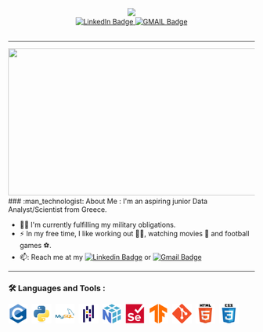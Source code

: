 <div id="header" align="center">
  <img src = "https://media.giphy.com/media/LaVp0AyqR5bGsC5Cbm/giphy.gif" width="100"/>
  <div id="badges">
  <a href="https://www.linkedin.com/in/ganastasiadis/">
    <img src="https://img.shields.io/badge/LinkedIn-blue?style=for-the-badge&logo=linkedin&logoColor=white" alt="LinkedIn Badge"/>
  </a>
  <a href="mailto:george.a.anastasiadis@gmail.com">
    <img src="https://img.shields.io/badge/Gmail-D14836?style=for-the-badge&logo=gmail&logoColor=white" alt="GMAIL Badge"/>
  </a>
  </div>
  <img src="https://komarev.com/ghpvc/?username=georgeanastasiadis&style=flat-square&color=blue" alt=""/>

</div>

---
<div align="center">
  <img src="https://media.giphy.com/media/dWesBcTLavkZuG35MI/giphy.gif" width="600" height="300"/>
</div>
### :man_technologist: About Me : I'm an aspiring junior Data Analyst/Scientist from Greece.

- 👨‍💼 I'm currently fulfilling my military obligations.
-  ⚡ In my free time, I like working out 🏋️‍♂️, watching movies 🎦 and football games ⚽.
-  📫: Reach me at my [![Linkedin Badge](https://img.shields.io/badge/-LinkedIn-blue?style=flat&logo=Linkedin&logoColor=white)](https://www.linkedin.com/in/ganastasiadis/) or [![Gmail Badge](https://img.shields.io/badge/Gmail-red?style=flat&logo=gmail&logoColor=white)](mailto:george.a.anastasiadis@gmail.com)

---

### :hammer_and_wrench: Languages and Tools :
<div>
  <img src="https://github.com/devicons/devicon/blob/master/icons/c/c-original.svg" title="C" alt="C" width="40" height="40"/>&nbsp;
  <img src="https://github.com/devicons/devicon/blob/master/icons/python/python-original.svg" title="Python" alt="Python" width="40" height="40"/>&nbsp;
  <img src="https://github.com/devicons/devicon/blob/master/icons/mysql/mysql-original-wordmark.svg" title="MySQL" alt="MySQL" width="40" height="40"/>&nbsp;
  <img src="https://github.com/devicons/devicon/blob/master/icons/pandas/pandas-original.svg" title="Pandas" alt="Pandas" width="40" height="40"/>&nbsp;
  <img src="https://github.com/devicons/devicon/blob/master/icons/numpy/numpy-original.svg" title="Numpy" alt="Numpy" width="40" height="40"/>&nbsp;
  <img src="https://github.com/devicons/devicon/blob/master/icons/selenium/selenium-original.svg" title="Selenium" alt="Selenium" width="40" height="40"/>&nbsp;
  <img src="https://github.com/devicons/devicon/blob/master/icons/tensorflow/tensorflow-original.svg" title="Tesnorflow" alt="Tensorflow" width="40" height="40"/>&nbsp;
  <img src="https://github.com/devicons/devicon/blob/master/icons/git/git-original.svg" title="Git" alt="Git" width="40" height="40"/>&nbsp;
  <img src="https://github.com/devicons/devicon/blob/master/icons/html5/html5-original-wordmark.svg" title"HTML5" alt ="HTML5" width="40" height="40"/>&nbsp;
  <img src="https://github.com/devicons/devicon/blob/master/icons/css3/css3-original-wordmark.svg" title"CSS" alt ="CSS" width="40" height="40"/>&nbsp;
  
</div>
